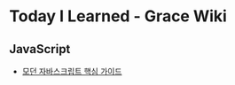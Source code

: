 # Today I Learned - Grace Wiki

## JavaScript
* [모던 자바스크립트 핵심 가이드](https://github.com/GraceKim527/TIL_Grace/blob/main/JavaScript/%EB%AA%A8%EB%8D%98%20%EC%9E%90%EB%B0%94%EC%8A%A4%ED%81%AC%EB%A6%BD%ED%8A%B8%20%ED%95%B5%EC%8B%AC%20%EA%B0%80%EC%9D%B4%EB%93%9C.md)